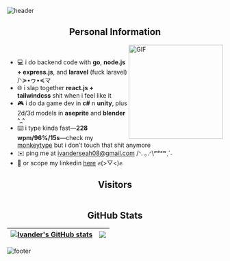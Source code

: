 ![header](https://capsule-render.vercel.app/api?type=venom&height=300&color=220000&text=ivander&fontSize=70&textBg=false&section=header&fontColor=FFD966&desc=backend%20and%20game%20dev&reversal=false)


<div align="center">
  
  ## Personal Information  

</div>

<img align="right" width="220" height="220" alt="GIF" src="https://i.giphy.com/media/v1.Y2lkPTc5MGI3NjExczhmZmtiOTd1MDM2dmhyZHVzanV3dDdzZTdlbmM1MWFsZHhzMm8zbCZlcD12MV9pbnRlcm5hbF9naWZfYnlfaWQmY3Q9Zw/M8ubTcdyKsJAj5DsLC/giphy.gif"><br>
* 💻 i do backend code with **go**, **node.js + express.js**, and **laravel** (fuck laravel) /ᐠ≽•ヮ•≼マ  
* 🌐 i slap together **react.js + tailwindcss** shit when i feel like it  
* 🎮 i do da game dev in **c#** n **unity**, plus 2d/3d models in **aseprite** and **blender** ^_^  
* ⌨️ i type kinda fast—**228 wpm/96%/15s**—check my [monkeytype](https://monkeytype.com/profile/ivander) but i don’t touch that shit anymore  
* ✉️ ping me at [ivanderseah08@gmail.com](mailto:ivanderseah08@gmail.com) /ᐠ. ｡.ᐟ\ᵐᵉᵒʷˎˊ˗  
* 💼 or scope my linkedin [here](https://www.linkedin.com/in/ivanderivander/) ✊(>▽<)✊

<div align="center">

  ## Visitors
  <img src="https://profile-counter.glitch.me/ivander08/count.svg" alt="" />
  
</div>

<div align="center">
  
  ## GitHub Stats
  
  | <a href="https://github.com/anuraghazra/github-readme-stats"><img align="center" src="https://github-readme-stats-2-beta-blue.vercel.app/api?username=ivander08&show_icons=true&include_all_commits=true&theme=maroongold&hide_border=true" alt="Ivander's GitHub stats" /></a> | <a href="https://github.com/anuraghazra/github-readme-stats"><img align="center" src="https://github-readme-stats-2-beta-blue.vercel.app/api/top-langs/?username=ivander08&layout=compact&theme=maroongold&hide_border=true" /></a> |
  | ------------- | ------------- |
</div>

![footer](https://capsule-render.vercel.app/api?type=waving&height=100&color=gradient&customColorList=10&fontColor=FFFFFF&descAlignY=56&fontSize=90&fontAlignY=40&descAlign=50&animation=fadeIn&textBg=false&reversal=false&section=footer)
